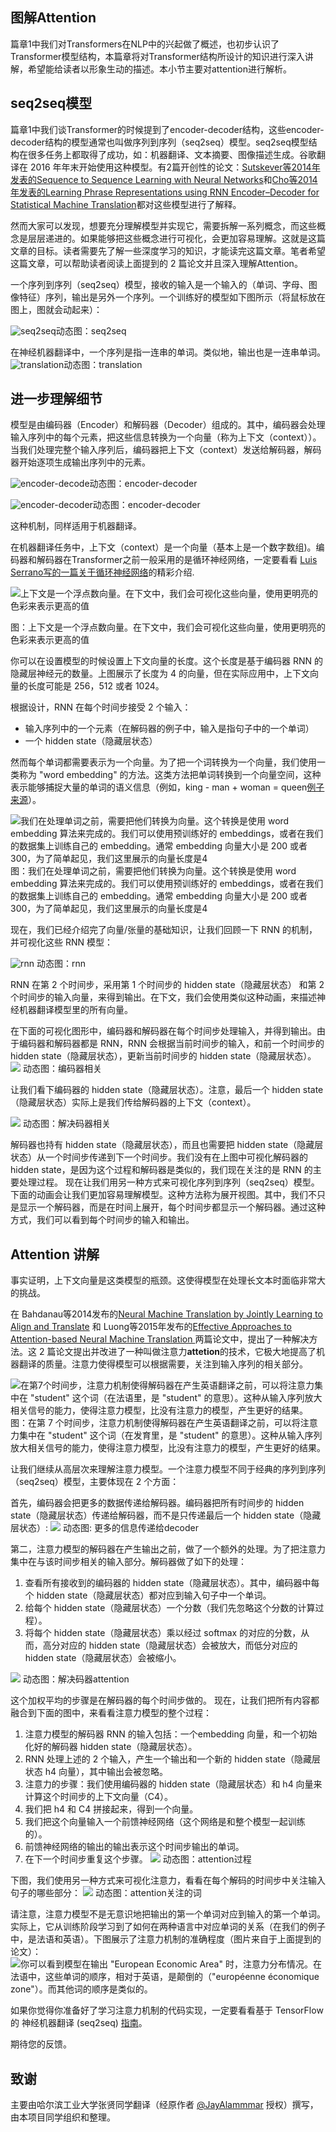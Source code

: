 ## 图解Attention
篇章1中我们对Transformers在NLP中的兴起做了概述，也初步认识了Transformer模型结构，本篇章将对Transformer结构所设计的知识进行深入讲解，希望能给读者以形象生动的描述。本小节主要对attention进行解析。

## seq2seq模型
篇章1中我们谈Transformer的时候提到了encoder-decoder结构，这些encoder-decoder结构的模型通常也叫做序列到序列（seq2seq）模型。seq2seq模型结构在很多任务上都取得了成功，如：机器翻译、文本摘要、图像描述生成。谷歌翻译在 2016 年年末开始使用这种模型。有2篇开创性的论文：[Sutskever等2014年发表的Sequence to Sequence Learning
with Neural Networks](https://papers.nips.cc/paper/5346-sequence-to-sequence-learning-with-neural-networks.pdf)和[Cho等2014年发表的Learning Phrase Representations using RNN Encoder–Decoder
for Statistical Machine Translation](http://emnlp2014.org/papers/pdf/EMNLP2014179.pdf)都对这些模型进行了解释。

然而大家可以发现，想要充分理解模型并实现它，需要拆解一系列概念，而这些概念是层层递进的。如果能够把这些概念进行可视化，会更加容易理解。这就是这篇文章的目标。读者需要先了解一些深度学习的知识，才能读完这篇文章。笔者希望这篇文章，可以帮助读者阅读上面提到的 2 篇论文并且深入理解Attention。

一个序列到序列（seq2seq）模型，接收的输入是一个输入的（单词、字母、图像特征）序列，输出是另外一个序列。一个训练好的模型如下图所示（将鼠标放在图上，图就会动起来）：


![seq2seq](./pictures/1-seq2seq.gif)动态图：seq2seq

在神经机器翻译中，一个序列是指一连串的单词。类似地，输出也是一连串单词。
![translation](./pictures/1-2-translation.gif)动态图：translation

## 进一步理解细节
模型是由编码器（Encoder）和解码器（Decoder）组成的。其中，编码器会处理输入序列中的每个元素，把这些信息转换为一个向量（称为上下文（context））。当我们处理完整个输入序列后，编码器把上下文（context）发送给解码器，解码器开始逐项生成输出序列中的元素。

![encoder-decode](./pictures/1-3-encoder-decoder.gif)动态图：encoder-decoder

![encoder-decoder](./pictures/1-3-mt.gif)动态图：encoder-decoder

这种机制，同样适用于机器翻译。

在机器翻译任务中，上下文（context）是一个向量（基本上是一个数字数组)。编码器和解码器在Transformer之前一般采用的是循环神经网络，一定要看看 [Luis Serrano写的一篇关于循环神经网络](https://www.youtube.com/watch?v=UNmqTiOnRfg)的精彩介绍.

![上下文是一个浮点数向量。在下文中，我们会可视化这些向量，使用更明亮的色彩来表示更高的值](./pictures/1-4-context-example.png)

图：上下文是一个浮点数向量。在下文中，我们会可视化这些向量，使用更明亮的色彩来表示更高的值

你可以在设置模型的时候设置上下文向量的长度。这个长度是基于编码器 RNN 的隐藏层神经元的数量。上图展示了长度为 4 的向量，但在实际应用中，上下文向量的长度可能是 256，512 或者 1024。

根据设计，RNN 在每个时间步接受 2 个输入：
- 输入序列中的一个元素（在解码器的例子中，输入是指句子中的一个单词）
- 一个  hidden state（隐藏层状态）

然而每个单词都需要表示为一个向量。为了把一个词转换为一个向量，我们使用一类称为 "word embedding" 的方法。这类方法把单词转换到一个向量空间，这种表示能够捕捉大量的单词的语义信息（例如，king - man + woman = queen[例子来源](http://p.migdal.pl/2017/01/06/king-man-woman-queen-why.html)）。

![我们在处理单词之前，需要把他们转换为向量。这个转换是使用 word embedding 算法来完成的。我们可以使用预训练好的 embeddings，或者在我们的数据集上训练自己的 embedding。通常 embedding 向量大小是 200 或者 300，为了简单起见，我们这里展示的向量长度是4](./pictures/1-5-word-vector.png) 图：我们在处理单词之前，需要把他们转换为向量。这个转换是使用 word embedding 算法来完成的。我们可以使用预训练好的 embeddings，或者在我们的数据集上训练自己的 embedding。通常 embedding 向量大小是 200 或者 300，为了简单起见，我们这里展示的向量长度是4


现在，我们已经介绍完了向量/张量的基础知识，让我们回顾一下 RNN 的机制，并可视化这些 RNN 模型：

![rnn](./pictures/1-6-rnn.gif) 动态图：rnn

RNN 在第 2 个时间步，采用第 1 个时间步的 hidden state（隐藏层状态） 和第 2 个时间步的输入向量，来得到输出。在下文，我们会使用类似这种动画，来描述神经机器翻译模型里的所有向量。

在下面的可视化图形中，编码器和解码器在每个时间步处理输入，并得到输出。由于编码器和解码器都是 RNN，RNN 会根据当前时间步的输入，和前一个时间步的 hidden state（隐藏层状态），更新当前时间步的 hidden state（隐藏层状态）。
![](./pictures/1-6-seq2seq.gif) 动态图：编码器相关

让我们看下编码器的 hidden state（隐藏层状态）。注意，最后一个 hidden state（隐藏层状态）实际上是我们传给解码器的上下文（context）。

![](./pictures/1-6-seq2seq-decoder.gif) 动态图：解决码器相关

解码器也持有 hidden state（隐藏层状态），而且也需要把 hidden state（隐藏层状态）从一个时间步传递到下一个时间步。我们没有在上图中可视化解码器的 hidden state，是因为这个过程和解码器是类似的，我们现在关注的是 RNN 的主要处理过程。
现在让我们用另一种方式来可视化序列到序列（seq2seq）模型。下面的动画会让我们更加容易理解模型。这种方法称为展开视图。其中，我们不只是显示一个解码器，而是在时间上展开，每个时间步都显示一个解码器。通过这种方式，我们可以看到每个时间步的输入和输出。

## Attention 讲解
事实证明，上下文向量是这类模型的瓶颈。这使得模型在处理长文本时面临非常大的挑战。

在 Bahdanau等2014发布的[Neural Machine Translation by Jointly Learning to Align and Translate](https://arxiv.org/abs/1409.0473) 和 Luong等2015年发布的[Effective Approaches to Attention-based Neural Machine Translation
](https://arxiv.org/abs/1508.04025)两篇论文中，提出了一种解决方法。这 2 篇论文提出并改进了一种叫做注意力**attetion**的技术，它极大地提高了机器翻译的质量。注意力使得模型可以根据需要，关注到输入序列的相关部分。

![在第7个时间步，注意力机制使得解码器在产生英语翻译之前，可以将注意力集中在 "student" 这个词（在法语里，是 "student" 的意思）。这种从输入序列放大相关信号的能力，使得注意力模型，比没有注意力的模型，产生更好的结果。](./pictures/1-7-attetion.png) 图：在第 7 个时间步，注意力机制使得解码器在产生英语翻译之前，可以将注意力集中在 "student" 这个词（在发育里，是 "student" 的意思）。这种从输入序列放大相关信号的能力，使得注意力模型，比没有注意力的模型，产生更好的结果。

让我们继续从高层次来理解注意力模型。一个注意力模型不同于经典的序列到序列（seq2seq）模型，主要体现在 2 个方面：


首先，编码器会把更多的数据传递给解码器。编码器把所有时间步的 hidden state（隐藏层状态）传递给解码器，而不是只传递最后一个 hidden state（隐藏层状态）:
![](./pictures/1-6-mt-1.gif) 动态图: 更多的信息传递给decoder

第二，注意力模型的解码器在产生输出之前，做了一个额外的处理。为了把注意力集中在与该时间步相关的输入部分。解码器做了如下的处理：

1. 查看所有接收到的编码器的 hidden state（隐藏层状态）。其中，编码器中每个 hidden state（隐藏层状态）都对应到输入句子中一个单词。
2. 给每个 hidden state（隐藏层状态）一个分数（我们先忽略这个分数的计算过程）。
3. 将每个 hidden state（隐藏层状态）乘以经过 softmax 的对应的分数，从而，高分对应的  hidden state（隐藏层状态）会被放大，而低分对应的  hidden state（隐藏层状态）会被缩小。

![](./pictures/1-7-attention-dec.gif) 动态图：解决码器attention

这个加权平均的步骤是在解码器的每个时间步做的。
现在，让我们把所有内容都融合到下面的图中，来看看注意力模型的整个过程：

1. 注意力模型的解码器 RNN 的输入包括：一个embedding 向量，和一个初始化好的解码器 hidden state（隐藏层状态）。
2. RNN 处理上述的 2 个输入，产生一个输出和一个新的 hidden state（隐藏层状态 h4 向量），其中输出会被忽略。
3. 注意力的步骤：我们使用编码器的 hidden state（隐藏层状态）和 h4 向量来计算这个时间步的上下文向量（C4）。
4. 我们把 h4 和 C4 拼接起来，得到一个向量。
5. 我们把这个向量输入一个前馈神经网络（这个网络是和整个模型一起训练的）。
6. 前馈神经网络的输出的输出表示这个时间步输出的单词。
7. 在下一个时间步重复这个步骤。
![](./pictures/1-7-attention-pro.gif) 动态图：attention过程

下图，我们使用另一种方式来可视化注意力，看看在每个解码的时间步中关注输入句子的哪些部分：
![](./pictures/1-7-attention.gif) 动态图：attention关注的词

请注意，注意力模型不是无意识地把输出的第一个单词对应到输入的第一个单词。实际上，它从训练阶段学习到了如何在两种语言中对应单词的关系（在我们的例子中，是法语和英语）。下图展示了注意力机制的准确程度（图片来自于上面提到的论文）：
![你可以看到模型在输出 "European Economic Area" 时，注意力分布情况。在法语中，这些单词的顺序，相对于英语，是颠倒的（"européenne économique zone"）。而其他词的顺序是类似的。](./pictures/1-8-attention-vis.png)

如果你觉得你准备好了学习注意力机制的代码实现，一定要看看基于 TensorFlow 的 神经机器翻译 (seq2seq) [指南](https://github.com/tensorflow/nmt)。

期待您的反馈。


## 致谢
主要由哈尔滨工业大学张贤同学翻译（经原作者 [@JayAlammmar](https://twitter.com/JayAlammar) 授权）撰写，由本项目同学组织和整理。



